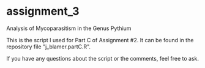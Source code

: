 # assignment_3
Analysis of Mycoparasitism in the Genus Pythium

This is the script I used for Part C of Assignment #2.  It can be found in the repository file "j_blamer.partC.R".

If you have any questions about the script or the comments, feel free to ask.
